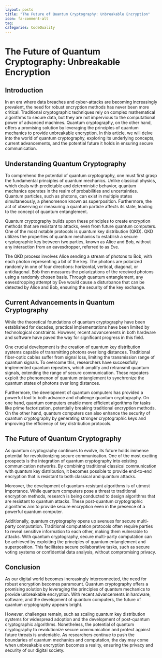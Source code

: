 ```yaml
---
layout: posts
title: "The Future of Quantum Cryptography: Unbreakable Encryption"
icon: fa-comment-alt
tag:      
categories: CodeQuality
---
```



# The Future of Quantum Cryptography: Unbreakable Encryption

## Introduction

In an era where data breaches and cyber-attacks are becoming increasingly prevalent, the need for robust encryption methods has never been more critical. Traditional cryptographic techniques rely on complex mathematical algorithms to secure data, but they are not impervious to the computational power of advanced machines. Quantum cryptography, on the other hand, offers a promising solution by leveraging the principles of quantum mechanics to provide unbreakable encryption. In this article, we will delve into the world of quantum cryptography, exploring its underlying concepts, current advancements, and the potential future it holds in ensuring secure communication.

## Understanding Quantum Cryptography

To comprehend the potential of quantum cryptography, one must first grasp the fundamental principles of quantum mechanics. Unlike classical physics, which deals with predictable and deterministic behavior, quantum mechanics operates in the realm of probabilities and uncertainties. Quantum particles, such as photons, can exist in multiple states simultaneously, a phenomenon known as superposition. Furthermore, the act of observing or measuring a quantum particle affects its state, leading to the concept of quantum entanglement.

Quantum cryptography builds upon these principles to create encryption methods that are resistant to attacks, even from future quantum computers. One of the most notable protocols is quantum key distribution (QKD). QKD utilizes the properties of quantum mechanics to establish a secure cryptographic key between two parties, known as Alice and Bob, without any interaction from an eavesdropper, referred to as Eve.

The QKD process involves Alice sending a stream of photons to Bob, with each photon representing a bit of the key. The photons are polarized randomly in one of four directions: horizontal, vertical, diagonal, or antidiagonal. Bob then measures the polarizations of the received photons using a randomly chosen basis. Through quantum entanglement, any eavesdropping attempt by Eve would cause a disturbance that can be detected by Alice and Bob, ensuring the security of the key exchange.

## Current Advancements in Quantum Cryptography

While the theoretical foundations of quantum cryptography have been established for decades, practical implementations have been limited by technological constraints. However, recent advancements in both hardware and software have paved the way for significant progress in this field.

One crucial development is the creation of quantum key distribution systems capable of transmitting photons over long distances. Traditional fiber-optic cables suffer from signal loss, limiting the transmission range of quantum signals. To overcome this, researchers have successfully implemented quantum repeaters, which amplify and retransmit quantum signals, extending the range of secure communication. These repeaters exploit the phenomenon of quantum entanglement to synchronize the quantum states of photons over long distances.

Furthermore, the development of quantum computers has provided a powerful tool to both advance and challenge quantum cryptography. On one hand, quantum computers enable more efficient algorithms for tasks like prime factorization, potentially breaking traditional encryption methods. On the other hand, quantum computers can also enhance the security of quantum cryptography by generating stronger cryptographic keys and improving the efficiency of key distribution protocols.

## The Future of Quantum Cryptography

As quantum cryptography continues to evolve, its future holds immense potential for revolutionizing secure communication. One of the most exciting prospects is the integration of quantum cryptography into existing communication networks. By combining traditional classical communication with quantum key distribution, it becomes possible to provide end-to-end encryption that is resistant to both classical and quantum attacks.

Moreover, the development of quantum-resistant algorithms is of utmost importance. While quantum computers pose a threat to traditional encryption methods, research is being conducted to design algorithms that are resistant to quantum attacks. These post-quantum cryptographic algorithms aim to provide secure encryption even in the presence of a powerful quantum computer.

Additionally, quantum cryptography opens up avenues for secure multi-party computation. Traditional computation protocols often require parties to reveal sensitive information to each other, making them vulnerable to attacks. With quantum cryptography, secure multi-party computation can be achieved by exploiting the principles of quantum entanglement and superposition. This facilitates secure collaborative tasks, such as secure voting systems or confidential data analysis, without compromising privacy.

## Conclusion

As our digital world becomes increasingly interconnected, the need for robust encryption becomes paramount. Quantum cryptography offers a promising solution by leveraging the principles of quantum mechanics to provide unbreakable encryption. With recent advancements in hardware, software, and the development of quantum computers, the future of quantum cryptography appears bright.

However, challenges remain, such as scaling quantum key distribution systems for widespread adoption and the development of post-quantum cryptographic algorithms. Nonetheless, the potential of quantum cryptography to revolutionize secure communication and protect against future threats is undeniable. As researchers continue to push the boundaries of quantum mechanics and computation, the day may come when unbreakable encryption becomes a reality, ensuring the privacy and security of our digital society.